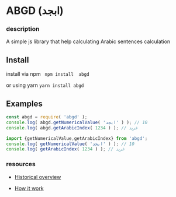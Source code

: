 # ABGD  (ابجد)
### description
A simple js library that help calculating Arabic sentences calculation

## Install 
install via npm 
``` npm install  abgd```

or using yarn
``` yarn install abgd ```
## Examples

```javascript
const abgd = require( 'abgd' );
console.log( abgd.getNumericalValue( 'ابجد' ) ); // 10
console.log( abgd.getArabicIndex( 1234 ) ); // غريد
```

```javascript
import {getNumericalValue,getArabicIndex} from 'abgd';
console.log( getNumericalValue( 'ابجد' ) ); // 10
console.log( getArabicIndex( 1234 ) ); // غريد
```
### resources
 - [Historical overview]()
 
 - [How it work](https://www.youtube.com/watch?v=ljqKaHLFvL0)
 
### 
